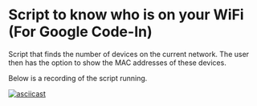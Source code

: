 # Script to know who is on your WiFi (For Google Code-In)

Script that finds the number of devices on the current network. The user then has the option to show the MAC addresses of these devices.

Below is a recording of the script running.

[![asciicast](https://asciinema.org/a/293684.svg)](https://asciinema.org/a/293684)